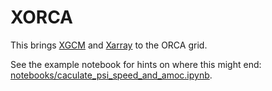 # XORCA

This brings [XGCM](https://xgcm.readthedocs.io) and
[Xarray](https://xarray.pydata.org) to the ORCA grid.

See the example notebook for hints on where this might end:
[notebooks/caculate_psi_speed_and_amoc.ipynb](https://git.geomar.de/willi-rath/orca/notebooks/caculate_psi_speed_and_amoc.ipynb).

